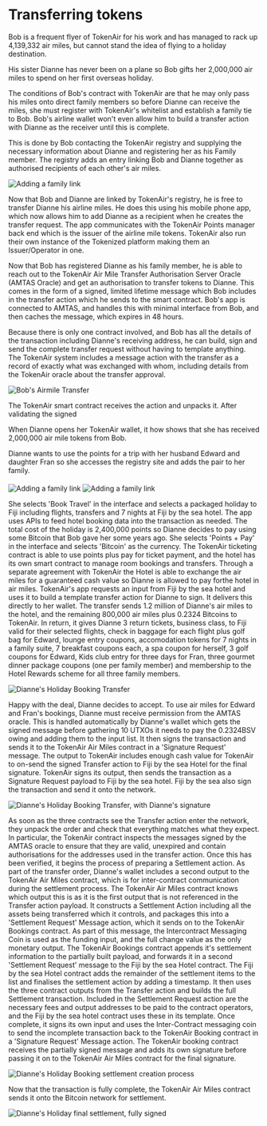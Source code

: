 # Transferring tokens

Bob is a frequent flyer of TokenAir for his work and has managed to rack up 4,139,332 air miles, but cannot stand the idea of flying to a holiday destination.

His sister Dianne has never been on a plane so Bob gifts her 2,000,000 air miles to spend on her first overseas holiday.

The conditions of Bob's contract with TokenAir are that he may only pass his miles onto direct family members so before Dianne can receive the miles, she must register with TokenAir's whitelist and establish a family tie to Bob. Bob's airline wallet won't even allow him to build a transfer action with Dianne as the receiver until this is complete.

This is done by Bob contacting the TokenAir registry and supplying the necessary information about Dianne and registering her as his Family member. The registry adds an entry linking Bob and Dianne together as authorised recipients of each other's air miles.

<img src="https://raw.githubusercontent.com/tokenized/docs/master/images/bob-dianne-family-addition-action.svg?sanitize=true" alt="Adding a family link" align="middle">

Now that Bob and Dianne are linked by TokenAir's registry, he is free to transfer Dianne his airline miles.
He does this using his mobile phone app, which now allows him to add Dianne as a recipient when he creates the transfer request.
The app communicates with the TokenAir Points manager back end which is the issuer of the airline mile tokens. TokenAir also run their own instance of the Tokenized platform making them an Issuer/Operator in one.

Now that Bob has registered Dianne as his family member, he is able to reach out to the TokenAir Air Mile Transfer Authorisation Server Oracle (AMTAS Oracle) and get an authorisation to transfer tokens to Dianne. This comes in the form of a signed, limited lifetime message which Bob includes in the transfer action which he sends to the smart contract. Bob's app is connected to AMTAS, and handles this with minimal interface from Bob, and then caches the message, which expires in 48 hours.

Because there is only one contract involved, and Bob has all the details of the transaction including Dianne's receiving address, he can build, sign and send the complete transfer request without having to template anything. The TokenAir system includes a message action with the transfer as a record of exactly what was exchanged with whom, including details from the TokenAir oracle about the transfer approval.

<img src="https://raw.githubusercontent.com/tokenized/docs/master/images/bob-airmile-transfer-final.svg?sanitize=true" alt="Bob's Airmile Transfer" align="middle">

The TokenAir smart contract receives the action and unpacks it. After validating the signed

When Dianne opens her TokenAir wallet, it how shows that she has received 2,000,000 air mile tokens from Bob.

Dianne wants to use the points for a trip with her husband Edward and daughter Fran so she accesses the registry site and adds the pair to her family.

<img src="https://raw.githubusercontent.com/tokenized/docs/master/images/dianne-edward-family-addition-action.svg?sanitize=true" alt="Adding a family link" align="middle">

<img src="https://raw.githubusercontent.com/tokenized/docs/master/images/dianne-fran-family-addition-action.svg?sanitize=true" alt="Adding a family link" align="middle">

She selects 'Book Travel' in the interface and selects a packaged holiday to Fiji including flights, transfers and 7 nights at Fiji by the sea hotel. The app uses APIs to feed hotel booking data into the transaction as needed. The total cost of the holiday is 2,400,000 points so Dianne decides to pay using some Bitcoin that Bob gave her some years ago. She selects 'Points + Pay' in the interface and selects 'Bitcoin' as the currency. 
The TokenAir ticketing contract is able to use points plus pay for ticket payment, and the hotel has its own smart contract to manage room bookings and transfers. Through a separate agreement with TokenAir the Hotel is able to exchange the air miles for a guaranteed cash value so Dianne is allowed to pay forthe hotel in air miles.
TokenAir's app requests an input from Fiji by the sea hotel and uses it to build a template transfer action for Dianne to sign. It delivers this directly to her wallet.
The transfer sends 1.2 million of Dianne's air miles to the hotel, and the remaining 800,000 air miles plus 0.2324 Bitcoins to TokenAir. In return, it gives Dianne 3 return tickets, business class, to Fiji valid for their selected flights, check in baggage for each flight plus golf bag for Edward, lounge entry coupons, accomodation tokens for 7 nights in a family suite, 7 breakfast coupons each, a spa coupon for herself, 3 golf coupons for Edward, Kids club entry for three days for Fran, three gourmet dinner package coupons (one per family member) and membership to the Hotel Rewards scheme for all three family members.

<img src="https://raw.githubusercontent.com/tokenized/docs/master/images/diannes-booking-transfer-template.svg?sanitize=true" alt="Dianne's Holiday Booking Transfer" align="middle">

Happy with the deal, Dianne decides to accept. To use air miles for Edward and Fran's bookings, Dianne must receive permission from the AMTAS oracle. This is handled automatically by Dianne's wallet which gets the signed message before gathering 10 UTXOs it needs to pay the 0.2324BSV owing and adding them to the input list. It then signs the transaction and sends it to the TokenAir Air Miles contract in a 'Signature Request' message. The output to TokenAir includes enough cash value for TokenAir to on-send the signed Transfer action to Fiji by the sea Hotel for the final signature.
TokenAir signs its output, then sends the transaction as a Signature Request payload to Fiji by the sea hotel. Fiji by the sea also sign the transaction and send it onto the network.

<img src="https://raw.githubusercontent.com/tokenized/docs/master/images/diannes-booking-multicontract-signature-order-of-operations.svg?sanitize=true" alt="Dianne's Holiday Booking Transfer, with Dianne's signature" align="middle">

As soon as the three contracts see the Transfer action enter the network, they unpack the order and check that everything matches what they expect. In particular, the TokenAir contract inspects the messages signed by the AMTAS oracle to ensure that they are valid, unexpired and contain authorisations for the addresses used in the transfer action. Once this has been verified, it begins the process of preparing a Settlement action.
As part of the transfer order, Dianne's wallet includes a second output to the TokenAir Air Miles contract, which is for inter-contract communication during the settlement process. The TokenAir Air Miles contract knows which output this is as it is the first output that is not referenced in the Transfer action payload.
It constructs a Settlement Action including all the assets being transferred which it controls, and packages this into a 'Settlement Request' Message action, which it sends on to the TokenAir Bookings contract. As part of this message, the Intercontract Messaging Coin is used as the funding input, and the full change value as the only monetary output. The TokenAir Bookings contract appends it's settlement information to the partially built payload, and forwards it in a second 'Settlement Request' message to the Fiji by the sea Hotel contract. 
The Fiji by the sea Hotel contract adds the remainder of the settlement items to the list and finalises the settlement action by adding a timestamp. It then uses the three contract outputs from the Transfer action and builds the full Settlement transaction. Included in the Settlement Request action are the necessary fees and output addresses to be paid to the contract operators, and the Fiji by the sea hotel contract uses these in its template.
Once complete, it signs its own input and uses the Inter-Contract messaging coin to send the incomplete transaction back to the TokenAir Booking contract in a 'Signature Request' Message action.
The TokenAir booking contract receives the partially signed message and adds its own signature before passing it on to the TokenAir Air Miles contract for the final signature.

<img src="https://raw.githubusercontent.com/tokenized/docs/master/images/diannes-holiday-multi-contract-settlement-process.svg?sanitize=true" alt="Dianne's Holiday Booking settlement creation process" align="middle">

Now that the transaction is fully complete, the TokenAir Air Miles contract sends it onto the Bitcoin network for settlement.

<img src="https://raw.githubusercontent.com/tokenized/docs/master/images/diannes-holiday-final-settlement.svg?sanitize=true" alt="Dianne's Holiday final settlement, fully signed" align="middle">